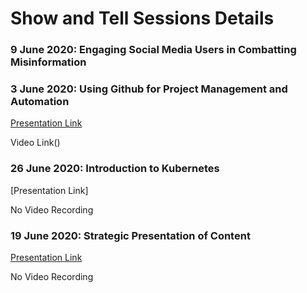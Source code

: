 # Show and Tell Sessions Details



### 9 June 2020: Engaging Social Media Users in Combatting Misinformation


### 3 June 2020: Using Github for Project Management and Automation
[Presentation Link](https://docs.google.com/presentation/d/1fnGdLpvKCTNXhZBXYlYW4rgNwSiB66MfTZPCMBarHd8/edit?usp=sharing)

Video Link()


### 26 June 2020: Introduction to Kubernetes
[Presentation Link]

No Video Recording

### 19 June 2020: Strategic Presentation of Content
[Presentation Link](https://github.com/tattle-made/docs/blob/master/working_groups/strategic_presentation/StrategicPresentation_ShowandTell.pdf)

No Video Recording
